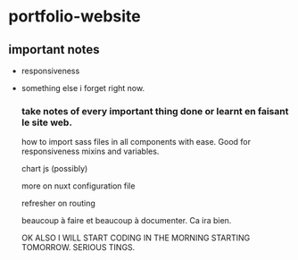 # portfolio-website

## important notes

- responsiveness
- something else i forget right now.
  
  ### take notes of every important thing done or learnt en faisant le site web.

  how to import sass files in all components with ease. Good for responsiveness mixins and variables.

  chart js (possibly)

  more on nuxt configuration file

  refresher on routing

  beaucoup à faire et beaucoup à documenter. Ca ira bien.

  OK ALSO I WILL START CODING IN THE MORNING STARTING TOMORROW. SERIOUS TINGS.